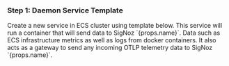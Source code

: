 ### Step 1: Daemon Service Template

<div>
    Create a new service in ECS cluster using template below. This service
    will run a container that will send data to SigNoz `{props.name}`. Data
    such as ECS infrastructure metrics as well as logs from docker containers.
    It also acts as a gateway to send any incoming OTLP telemetry data to
    SigNoz `{props.name}`.
</div>
<br/>